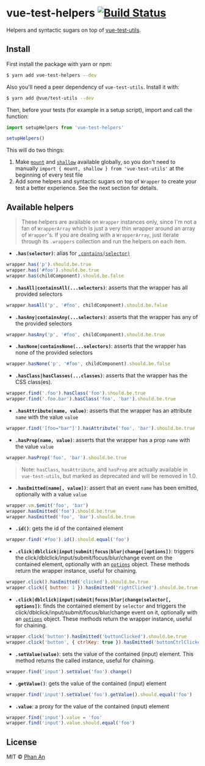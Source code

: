 # vue-test-helpers [![Build Status](https://travis-ci.org/phanan/vue-test-helpers.svg?branch=master)](https://travis-ci.org/phanan/vue-test-helpers)

Helpers and syntactic sugars on top of [vue-test-utils](https://github.com/vuejs/vue-test-utils).

## Install

First install the package with yarn or npm:

```bash
$ yarn add vue-test-helpers --dev
```

Also you'll need a peer dependency of `vue-test-utils`. Install it with:

```bash
$ yarn add @vue/test-utils --dev
```

Then, before your tests (for example in a setup script), import and call the function:

```js
import setupHelpers from 'vue-test-helpers'

setupHelpers()
```

This will do two things:

1. Make [`mount`](https://vue-test-utils.vuejs.org/en/api/mount.html) and [`shallow`](https://vue-test-utils.vuejs.org/en/api/shallow.html) available globally, so you don't need to manually `import { mount, shallow } from 'vue-test-utils'` at the beginning of every test file
2. Add some helpers and syntactic sugars on top of `Wrapper` to create your test a better experience. See the next section for details.

## Available helpers

> These helpers are available on `Wrapper` instances only, since I'm not a fan of `WrapperArray` which is just a very thin wrapper around an array of `Wrapper`'s. If you are dealing with a `WrapperArray`, just iterate through its `.wrappers` collection and run the helpers on each item.

* **`.has(selector)`**: alias for [`.contains(selector)`](https://vue-test-utils.vuejs.org/en/api/wrapper/contains.html)
```js
wrapper.has('p').should.be.true
wrapper.has('#foo').should.be.true
wrapper.has(childComponent).should.be.false
```
* **`.hasAll|containsAll(...selectors)`**: asserts that the wrapper has all provided selectors
```js
wrapper.hasAll('p', '#foo', childComponent).should.be.false
```
* **`.hasAny|containsAny(...selectors)`**: asserts that the wrapper has any of the provided selectors
```js
wrapper.hasAny('p', '#foo', childComponent).should.be.true
```
* **`.hasNone|containsNone(...selectors)`**: asserts that the wrapper has none of the provided selectors
```js
wrapper.hasNone('p', '#foo', childComponent).should.be.false
```
* **`.hasClass|hasClasses(...classes)`**: asserts that the wrapper has the CSS class(es).
```js
wrapper.find('.foo').hasClass('foo').should.be.true
wrapper.find('.foo.bar').hasClass('foo', 'bar').should.be.true
```
* **`.hasAttribute(name, value)`**: asserts that the wrapper has an attribute `name` with the value `value`
```js
wrapper.find('[foo="bar"]').hasAttribute('foo', 'bar').should.be.true
```
* **`.hasProp(name, value)`**: asserts that the wrapper has a prop `name` with the value `value`
```js
wrapper.hasProp('foo', 'bar').should.be.true
```
> Note: `hasClass`, `hasAttribute`, and `hasProp` are actually available in `vue-test-utils`, but marked as deprecated and will be removed in 1.0.
* **`.hasEmitted(name[, value])`**: assert that an event `name` has been emitted, optionally with a value `value`
```js
wrapper.vm.$emit('foo', 'bar')
wrapper.hasEmitted('foo').should.be.true
wrapper.hasEmitted('foo', 'bar').should.be.true
```
* **`.id()`**: gets the id of the contained element
```js
wrapper.find('#foo').id().should.equal('foo')
```
* **`.click|dblclick|input|submit|focus|blur|change([options])`**: triggers the click/dblclick/input/submit/focus/blur/change event on the contained element, optionally with an [`options`](https://vue-test-utils.vuejs.org/en/guides/dom-events.html#options) object. These methods return the wrapper instance, useful for chaining.
```js
wrapper.click().hasEmitted('clicked').should.be.true
wrapper.click({ button: 1 }).hasEmitted('rightClicked').should.be.true
```
* **`.click|dblclick|input|submit|focus|blur|change(selector[, options])`**: finds the contained element by `selector` and triggers the click/dblclick/input/submit/focus/blur/change event on it, optionally with an [`options`](https://vue-test-utils.vuejs.org/en/guides/dom-events.html#options) object. These methods return the wrapper instance, useful for chaining.
```js
wrapper.click('button').hasEmitted('buttonClicked').should.be.true
wrapper.click('button', { ctrlKey: true }).hasEmitted('buttonCtrlClicked').should.be.true
```
* **`.setValue(value)`**: sets the value of the contained (input) element. This method returns the called instance, useful for chaining.
```js
wrapper.find('input').setValue('foo').change()
```
* **`.getValue()`**: gets the value of the contained (input) element
```js
wrapper.find('input').setValue('foo').getValue().should.equal('foo')
```
* **`.value`**: a proxy for the value of the contained (input) element
```js
wrapper.find('input').value = 'foo'
wrapper.find('input').value.should.equal('foo')
```

## License

MIT © [Phan An](https://phanan.net)
